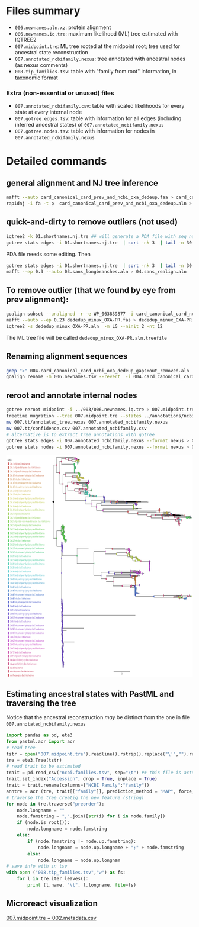 # Files summary

* `006.newnames.aln.xz`: protein alignment
* `006.newnames.iq.tre`: maximum likelihood (ML) tree estimated with IQTREE2
* `007.midpoint.tre`: ML tree rooted at the midpoint root; tree used for ancestral state reconstruction 
* `007.annotated_ncbifamily.nexus`: tree annotated with ancestral nodes (as nexus comments) 
* `008.tip_families.tsv`: table with "family from root" information, in taxonomic format

### Extra (non-essential or unused) files 
* `007.annotated_ncbifamily.csv`: table with scaled likelihoods for every state at every internal node
* `007.gotree.edges.tsv`: table with information for all edges (including inferred ancestral states) of  `007.annotated_ncbifamily.nexus`
* `007.gotree.nodes.tsv`: table with information for nodes in `007.annotated_ncbifamily.nexus`

# Detailed commands

## general alignment and NJ tree inference 
```bash
mafft --auto card_canonical_card_prev_and_ncbi_oxa_dedeup.faa > card_canonical_card_prev_and_ncbi_oxa_dedeup.aln
rapidnj -i fa -t p  card_canonical_card_prev_and_ncbi_oxa_dedeup.aln > card_canonical_card_prev_and_ncbi_oxa_dedeup.nj.tre
```

## quick-and-dirty to remove outliers  (not used)
```bash
iqtree2 -k 01.shortnames.nj.tre ## will generate a PDA file with seq names etc.
gotree stats edges -i 01.shortnames.nj.tre  | sort -nk 3  | tail -n 30 | cut -f 9 | sort | uniq >> 01.shortnames.nj.tre.pda
```
PDA file needs some editing. Then
```bash
gotree stats edges -i 01.shortnames.nj.tre  | sort -nk 3  | tail -n 30 | cut -f 9 | sort | uniq >> 01.shortnames.nj.tre.pda
mafft --ep 0.3 --auto 03.sans_longbranches.aln > 04.sans_realign.aln
```
## To remove outlier (that we found by eye from prev alignment):
```bash
goalign subset --unaligned -r -e WP_063839877 -i card_canonical_card_ncbi_oxa_dedeup.faa > dededup_minux_OXA-PR.fas 
mafft --auto --ep 0.23 dededup_minux_OXA-PR.fas > dededup_minux_OXA-PR.aln
iqtree2 -s dededup_minux_OXA-PR.aln  -m LG --ninit 2 -nt 12
```
The ML tree file will be called  `dededup_minux_OXA-PR.aln.treefile` 

## Renaming alignment sequences 
```bash
grep ">" 004.card_canonical_card_ncbi_oxa_dedeup_gaps+out_removed.aln | cut -c 2- | gawk -F '|'  '{print $2"\t"$0}' > 006.newnames.tsv
goalign rename -m 006.newnames.tsv --revert  -i 004.card_canonical_card_ncbi_oxa_dedeup_gaps+out_removed.aln > 006.newnames.aln
```

## reroot and annotate internal nodes 
```bash
gotree reroot midpoint -i ../003/006.newnames.iq.tre > 007.midpoint.tre
treetime mugration --tree 007.midpoint.tre --states ../annotations/ncbi_card_annotation_comparion/families.tsv --attribute "NCBI Family" --outdir 007.tt --confidence
mv 007.tt/annotated_tree.nexus 007.annotated_ncbifamily.nexus
mv 007.tt/confidence.csv 007.annotated_ncbifamily.csv
# alternative is to extract tree annotations with gotree
gotree stats edges -i 007.annotated_ncbifamily.nexus --format nexus > 007.gotree.edges.tsv
gotree stats nodes -i 007.annotated_ncbifamily.nexus --format nexus > 007.gotree.nodes.tsv
```

<img src="007.midpoint.png" height="600" alt="annotated tree">

## Estimating ancestral states with PastML and traversing the tree
Notice that the ancestral reconstruction _may_ be distinct from the one in file `007.annotated_ncbifamily.nexus`
```python
import pandas as pd, ete3
from pastml.acr import acr
# read tree
tstr = open("007.midpoint.tre").readline().rstrip().replace("\'","").replace("\"","").replace("[&R]","")
tre = ete3.Tree(tstr)
# read trait to be estimated
trait = pd.read_csv("ncbi.families.tsv", sep="\t") ## this file is actually the ../annotations/...etc... metadata file
trait.set_index("Accession", drop = True, inplace = True)
trait = trait.rename(columns={"NCBI Family":"family"})
anntre = acr (tre, trait[["family"]], prediction_method = "MAP", force_joint=False, threads=12)
# traverse the tree creatig the new feature (string)
for node in tre.traverse("preorder"):
    node.longname = ""
    node.famstring = ",".join([str(i) for i in node.family])
    if (node.is_root()):
        node.longname = node.famstring
    else:
        if (node.famstring != node.up.famstring):
            node.longname = node.up.longname + ";" + node.famstring
        else:
            node.longname = node.up.longnam
# save info with in tsv 
with open ("008.tip_families.tsv","w") as fs:
    for l in tre.iter_leaves():
        print (l.name, "\t", l.longname, file=fs)
```

## Microreact visualization
[007.midpoint.tre + 002.metadata.csv](https://microreact.org/project/6V7sdy5pGdWUWfbxhBFAh9-quioxate)

